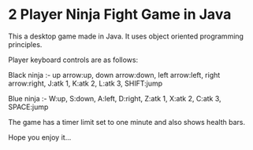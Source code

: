 # 2 Player Ninja Fight Game in Java
This a desktop game made in Java. It uses object oriented programming principles. 

Player keyboard controls are as follows:

Black ninja :- up arrow:up, down arrow:down, left arrow:left, right arrow:right, J:atk 1, K:atk 2, L:atk 3, SHIFT:jump

Blue ninja :- W:up, S:down, A:left, D:right, Z:atk 1, X:atk 2, C:atk 3, SPACE:jump

The game has a timer limit set to one minute and also shows health bars.

Hope you enjoy it...
